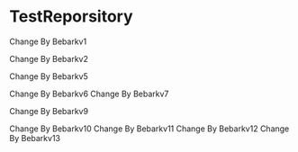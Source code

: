 # TestReporsitory

Change By Bebarkv1

Change By Bebarkv2



Change By Bebarkv5

Change By Bebarkv6
Change By Bebarkv7


Change By Bebarkv9

Change By Bebarkv10
Change By Bebarkv11
Change By Bebarkv12
Change By Bebarkv13
